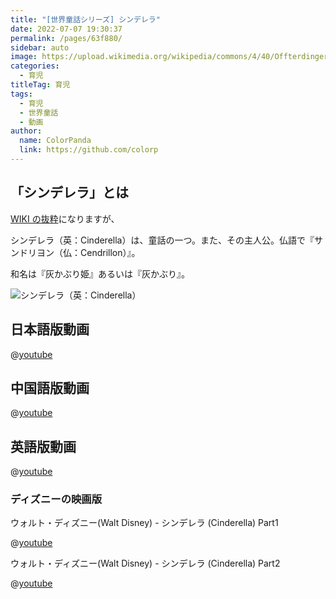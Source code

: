 ```yaml
---
title: "[世界童話シリーズ] シンデレラ"
date: 2022-07-07 19:30:37
permalink: /pages/63f880/
sidebar: auto
image: https://upload.wikimedia.org/wikipedia/commons/4/40/Offterdinger_Aschenbrodel_%281%29.jpg
categories:
  - 育児
titleTag: 育児
tags:
  - 育児
  - 世界童話
  - 動画
author:
  name: ColorPanda
  link: https://github.com/colorp
---
```


## 「シンデレラ」とは

[WIKI の抜粋](https://ja.wikipedia.org/wiki/シンデレラ)になりますが、

シンデレラ（英：Cinderella）は、童話の一つ。また、その主人公。仏語で『サンドリヨン（仏：Cendrillon）』。

和名は『灰かぶり姫』あるいは『灰かぶり』。

![シンデレラ（英：Cinderella）](https://upload.wikimedia.org/wikipedia/commons/4/40/Offterdinger_Aschenbrodel_%281%29.jpg)

## 日本語版動画

@[youtube](https://www.youtube.com/watch?v=EE2aufL34uo)

## 中国語版動画

@[youtube](https://www.youtube.com/watch?v=yNMX0PcD1ig)

## 英語版動画

@[youtube](https://www.youtube.com/watch?v=SluNUqeuA9g)

### ディズニーの映画版

ウォルト・ディズニー(Walt Disney) - シンデレラ (Cinderella) Part1

@[youtube](https://www.youtube.com/watch?v=QLc69568ZQ8)

ウォルト・ディズニー(Walt Disney) - シンデレラ (Cinderella) Part2

@[youtube](https://www.youtube.com/watch?v=EhddmT2DAik)
